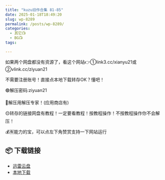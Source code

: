 ```yaml
---
title: "kuzu旧作合集 81-85"
date: 2025-01-18T18:49:20
slug: wp-8289
permalink: /posts/wp-8289/
categories:
  - 其它📺
  - BG📺
tags:

---
```


如果两个网盘都没有资源了，看这个网站👉①link3.cc/xianyu21或②vlink.cc/ziyuan21

不需要注册账号！直接点本地下载转存OK？懂吧！

🟢解压密码:ziyuan21

🔵解压用解压专家！(应用商店有)

🟡转存的链接网盘有教程！一定要看教程！按教程操作！不按教程操作你不会解压！

💰🈶能力的宝，可以点左下角赞赏支持一下网站运行

## 📦 下载链接
- [迅雷云盘](https://blziyuan21.com/pay-download/8289?key=8d7bd4ff4d&down_id=0)
- [本地下载](https://blziyuan21.com/pay-download/8289?key=8d7bd4ff4d&down_id=1)

